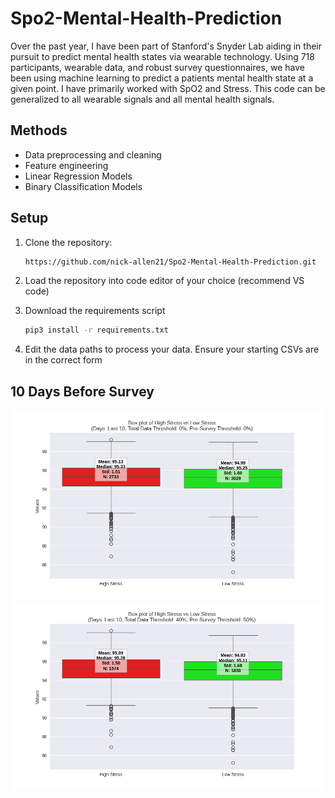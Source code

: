 # Spo2-Mental-Health-Prediction
Over the past year, I have been part of Stanford's Snyder Lab aiding in their pursuit to predict mental health states via wearable technology. Using 718 participants, wearable data, and robust survey questionnaires, we have been using machine learning to predict a patients mental health state at a given point. I have primarily worked with SpO2 and Stress. This code can be generalized to all wearable signals and all mental health signals. 
## Methods
- Data preprocessing and cleaning
- Feature engineering 
- Linear Regression Models
- Binary Classification Models
## Setup
1. Clone the repository:
    ```sh
    https://github.com/nick-allen21/Spo2-Mental-Health-Prediction.git
    ```
2. Load the repository into code editor of your choice (recommend VS code)

3. Download the requirements script
    ```sh
    pip3 install -r requirements.txt
    ```
4. Edit the data paths to process your data. Ensure your starting CSVs are in the correct form




## 10 Days Before Survey
![10_before_with_0_total_data_0_pre_survey](graphs/10_before_with_0_total_data_0_pre_survey.png)
![10_before_with_40_total_data_50_pre_survey](graphs/10_before_with_40_total_data_50_pre_survey.png)
